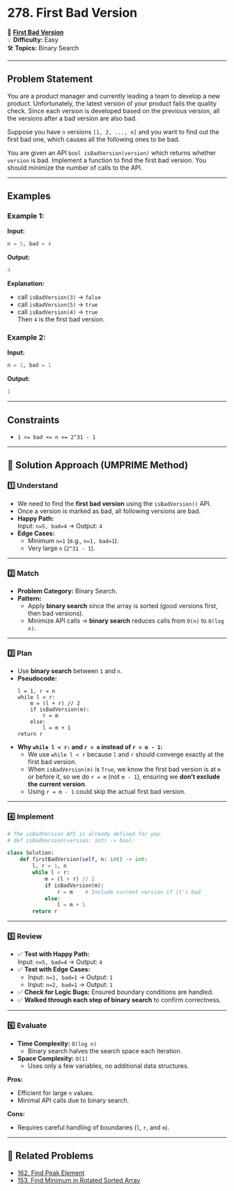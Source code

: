# 278. First Bad Version

🔗 **[First Bad Version](https://leetcode.com/problems/first-bad-version/)**  
💡 **Difficulty:** Easy  
🛠 **Topics:** Binary Search  

---

## Problem Statement

You are a product manager and currently leading a team to develop a new product. Unfortunately, the latest version of your product fails the quality check. Since each version is developed based on the previous version, all the versions after a bad version are also bad.

Suppose you have `n` versions `[1, 2, ..., n]` and you want to find out the first bad one, which causes all the following ones to be bad.

You are given an API `bool isBadVersion(version)` which returns whether `version` is bad. Implement a function to find the first bad version. You should minimize the number of calls to the API.

---

## Examples

### Example 1:
**Input:**  
```python
n = 5, bad = 4
```
**Output:**  
```python
4
```
**Explanation:**  
- call `isBadVersion(3)` → `false`  
- call `isBadVersion(5)` → `true`  
- call `isBadVersion(4)` → `true`  
Then `4` is the first bad version.

### Example 2:
**Input:**  
```python
n = 1, bad = 1
```
**Output:**  
```python
1
```

---

## Constraints
- `1 <= bad <= n <= 2^31 - 1`

---

## 🚀 Solution Approach (UMPRIME Method)

### 1️⃣ Understand
- We need to find the **first bad version** using the `isBadVersion()` API.
- Once a version is marked as bad, all following versions are bad.
- **Happy Path:**  
  Input: `n=5, bad=4` → Output: `4`
- **Edge Cases:**  
  - Minimum `n=1` (e.g., `n=1, bad=1`).
  - Very large `n` (`2^31 - 1`).

---

### 2️⃣ Match
- **Problem Category:** Binary Search.
- **Pattern:**  
  - Apply **binary search** since the array is sorted (good versions first, then bad versions).
  - Minimize API calls → **binary search** reduces calls from `O(n)` to `O(log n)`.

---

### 3️⃣ Plan
- Use **binary search** between `1` and `n`.
- **Pseudocode:**  
  ```
  l = 1, r = n
  while l < r:
      m = (l + r) // 2
      if isBadVersion(m):
          r = m
      else:
          l = m + 1
  return r
  ```
- **Why `while l < r:` and `r = m` instead of `r = m - 1`:**  
  - We use `while l < r` because `l` and `r` should converge exactly at the first bad version.  
  - When `isBadVersion(m)` is `True`, we know the first bad version is at `m` or before it, so we do `r = m` (not `m - 1`), ensuring we **don’t exclude the current version**.  
  - Using `r = m - 1` could skip the actual first bad version.

---

### 4️⃣ Implement
```python
# The isBadVersion API is already defined for you.
# def isBadVersion(version: int) -> bool:

class Solution:
    def firstBadVersion(self, n: int) -> int:
        l, r = 1, n
        while l < r:
            m = (l + r) // 2
            if isBadVersion(m):
                r = m    # Include current version if it's bad
            else:
                l = m + 1
        return r
```

---

### 5️⃣ Review
- ✅ **Test with Happy Path:**  
  Input: `n=5, bad=4` → Output: `4`  
- ✅ **Test with Edge Cases:**  
  - Input: `n=1, bad=1` → Output: `1`  
  - Input: `n=2, bad=1` → Output: `1`  
- ✅ **Check for Logic Bugs:** Ensured boundary conditions are handled.
- ✅ **Walked through each step of binary search** to confirm correctness.

---

### 6️⃣ Evaluate
- **Time Complexity:** `O(log n)`  
  - Binary search halves the search space each iteration.
- **Space Complexity:** `O(1)`  
  - Uses only a few variables, no additional data structures.

**Pros:**  
- Efficient for large `n` values.  
- Minimal API calls due to binary search.

**Cons:**  
- Requires careful handling of boundaries (`l`, `r`, and `m`).

---

## 📝 Related Problems
- [162. Find Peak Element](https://leetcode.com/problems/find-peak-element/)  
- [153. Find Minimum in Rotated Sorted Array](https://leetcode.com/problems/find-minimum-in-rotated-sorted-array/)

